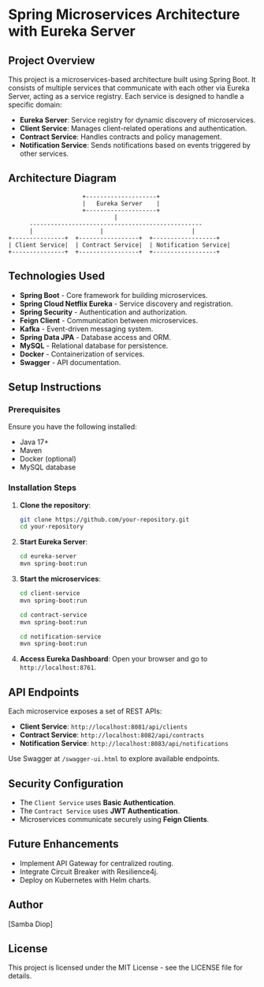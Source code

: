 # Spring Microservices Architecture with Eureka Server

## Project Overview
This project is a microservices-based architecture built using Spring Boot. It consists of multiple services that communicate with each other via Eureka Server, acting as a service registry. Each service is designed to handle a specific domain:

- **Eureka Server**: Service registry for dynamic discovery of microservices.
- **Client Service**: Manages client-related operations and authentication.
- **Contract Service**: Handles contracts and policy management.
- **Notification Service**: Sends notifications based on events triggered by other services.

## Architecture Diagram
```
                     +--------------------+
                     |   Eureka Server    |
                     +--------------------+
                              |
      -------------------------------------------------
      |                   |                         |
+---------------+  +-----------------+  +------------------+
| Client Service|  | Contract Service|  | Notification Service|
+---------------+  +-----------------+  +------------------+
```
## Technologies Used
- **Spring Boot** - Core framework for building microservices.
- **Spring Cloud Netflix Eureka** - Service discovery and registration.
- **Spring Security** - Authentication and authorization.
- **Feign Client** - Communication between microservices.
- **Kafka** - Event-driven messaging system.
- **Spring Data JPA** - Database access and ORM.
- **MySQL** - Relational database for persistence.
- **Docker** - Containerization of services.
- **Swagger** - API documentation.

## Setup Instructions
### Prerequisites
Ensure you have the following installed:
- Java 17+
- Maven
- Docker (optional)
- MySQL database

### Installation Steps
1. **Clone the repository**:
   ```sh
   git clone https://github.com/your-repository.git
   cd your-repository
   ```
2. **Start Eureka Server**:
   ```sh
   cd eureka-server
   mvn spring-boot:run
   ```
3. **Start the microservices**:
   ```sh
   cd client-service
   mvn spring-boot:run
   ```
   ```sh
   cd contract-service
   mvn spring-boot:run
   ```
   ```sh
   cd notification-service
   mvn spring-boot:run
   ```
4. **Access Eureka Dashboard**:
   Open your browser and go to `http://localhost:8761`.

## API Endpoints
Each microservice exposes a set of REST APIs:
- **Client Service**: `http://localhost:8081/api/clients`
- **Contract Service**: `http://localhost:8082/api/contracts`
- **Notification Service**: `http://localhost:8083/api/notifications`

Use Swagger at `/swagger-ui.html` to explore available endpoints.

## Security Configuration
- The `Client Service` uses **Basic Authentication**.
- The `Contract Service` uses **JWT Authentication**.
- Microservices communicate securely using **Feign Clients**.

## Future Enhancements
- Implement API Gateway for centralized routing.
- Integrate Circuit Breaker with Resilience4j.
- Deploy on Kubernetes with Helm charts.

## Author
[Samba Diop]

## License
This project is licensed under the MIT License - see the LICENSE file for details.

